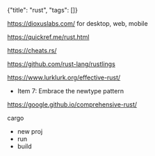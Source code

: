 {"title": "rust", "tags": []}

https://dioxuslabs.com/ for desktop, web, mobile

https://quickref.me/rust.html

https://cheats.rs/

https://github.com/rust-lang/rustlings

https://www.lurklurk.org/effective-rust/
* Item 7: Embrace the newtype pattern

https://google.github.io/comprehensive-rust/

cargo
* new proj
* run
* build

